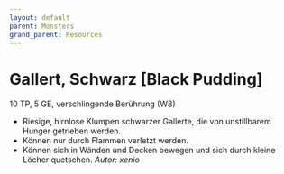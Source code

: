 ```yaml
---
layout: default
parent: Monsters
grand_parent: Resources
---
```


# Gallert, Schwarz [Black Pudding]
10 TP, 5 GE, verschlingende Berührung (W8)
- Riesige, hirnlose Klumpen schwarzer Gallerte, die von unstillbarem Hunger getrieben werden.
- Können nur durch Flammen verletzt werden.
- Können sich in Wänden und Decken bewegen und sich durch kleine Löcher quetschen.
*Autor: xenio*